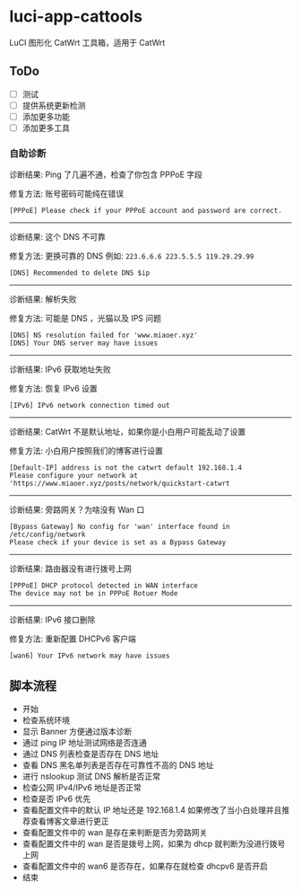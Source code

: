 <!--
 * @Author: 喵二
 * @Date: 2023-09-22 09:15:27
 * @LastEditors: 喵二
 * @LastEditTime: 2023-10-08 21:23:00
 * @FilePath: \undefinedd:\Git\catnd\luci-app-cattools\README.md
-->
# luci-app-cattools

LuCI 图形化 CatWrt 工具箱，适用于 CatWrt

## ToDo

- [ ] 测试
- [ ] 提供系统更新检测
- [ ] 添加更多功能
- [ ] 添加更多工具

### 自助诊断

诊断结果: Ping 了几遍不通，检查了你包含 PPPoE 字段

修复方法: 账号密码可能纯在错误

```shell
[PPPoE] Please check if your PPPoE account and password are correct.
```

***

诊断结果: 这个 DNS 不可靠

修复方法: 更换可靠的 DNS 例如: `223.6.6.6 223.5.5.5 119.29.29.99`

```shell
[DNS] Recommended to delete DNS $ip
```

***

诊断结果: 解析失败

修复方法: 可能是 DNS ，光猫以及 IPS 问题

```
[DNS] NS resolution failed for 'www.miaoer.xyz'
[DNS] Your DNS server may have issues
```

***

诊断结果: IPv6 获取地址失败

修复方法: 恢复 IPv6 设置

```shell
[IPv6] IPv6 network connection timed out
```

***

诊断结果: CatWrt 不是默认地址，如果你是小白用户可能乱动了设置

修复方法: 小白用户按照我们的博客进行设置

```shell
[Default-IP] address is not the catwrt default 192.168.1.4
Please configure your network at 'https://www.miaoer.xyz/posts/network/quickstart-catwrt
```

***

诊断结果: 旁路网关？为啥没有 Wan 口

```shell
[Bypass Gateway] No config for 'wan' interface found in /etc/config/network
Please check if your device is set as a Bypass Gateway
```

***

诊断结果: 路由器没有进行拨号上网

```shell
[PPPoE] DHCP protocol detected in WAN interface
The device may not be in PPPoE Rotuer Mode
```

***

诊断结果: IPv6 接口删除

修复方法: 重新配置 DHCPv6 客户端

```shell
[wan6] Your IPv6 network may have issues
```

## 脚本流程

- 开始
- 检查系统环境
- 显示 Banner 方便通过版本诊断
- 通过 ping IP 地址测试网络是否连通
- 通过 DNS 列表检查是否存在 DNS 地址
- 查看 DNS 黑名单列表是否存在可靠性不高的 DNS 地址
- 进行 nslookup 测试 DNS 解析是否正常
- 检查公网 IPv4/IPv6 地址是否正常
- 检查是否 IPv6 优先
- 查看配置文件中的默认 IP 地址还是 192.168.1.4 如果修改了当小白处理并且推荐查看博客文章进行更正
- 查看配置文件中的 wan 是存在来判断是否为旁路网关
- 查看配置文件中的 wan 是否是拨号上网，如果为 dhcp 就判断为没进行拨号上网
- 查看配置文件中的 wan6 是否存在，如果存在就检查 dhcpv6 是否开启
- 结束
